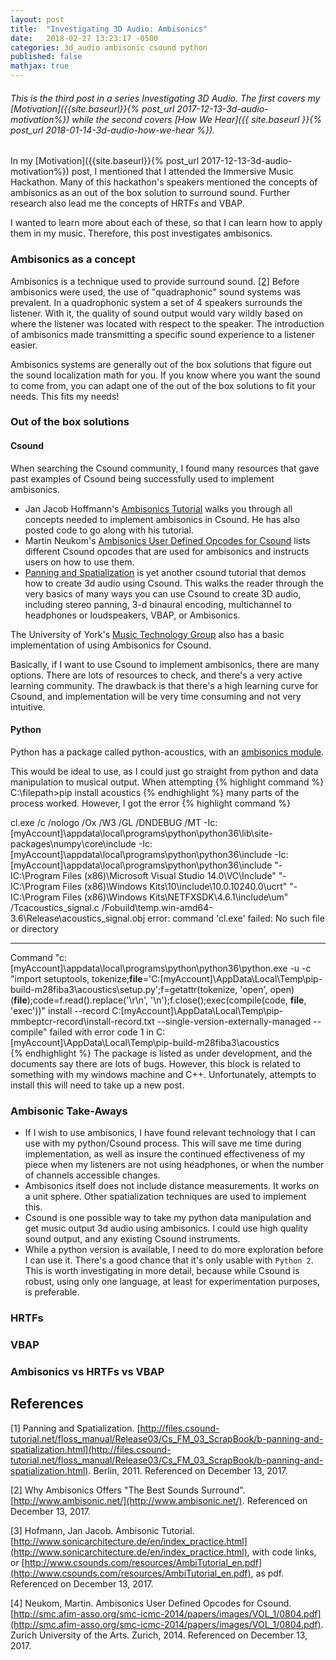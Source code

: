 ```yaml
---
layout: post
title:  "Investigating 3D Audio: Ambisonics"
date:   2018-02-27 13:23:17 -0500
categories: 3d_audio ambisonic csound python
published: false
mathjax: true
---
```


###### This is the third post in a series Investigating 3D Audio. The first covers my [Motivation]({{site.baseurl}}{% post_url 2017-12-13-3d-audio-motivation%}) while the second covers [How We Hear]({{ site.baseurl }}{% post_url 2018-01-14-3d-audio-how-we-hear %}).


In my [Motivation]({{site.baseurl}}{% post_url 2017-12-13-3d-audio-motivation%}) post, I mentioned that I attended the Immersive Music Hackathon.
Many of this hackathon's speakers mentioned the concepts of ambisonics as an out of the box solution to surround sound.
Further research also lead me the concepts of HRTFs and VBAP.

I wanted to learn more about each of these, so that I can learn how to apply them in my music.
Therefore, this post investigates ambisonics.

### Ambisonics as a concept
Ambisonics is a technique used to provide surround sound. [[2]](#ambisonics)
Before ambisonics were used, the use of "quadraphonic" sound systems was prevalent.
In a quadrophonic system a set of 4 speakers surrounds the listener.
With it, the quality of sound output would vary wildly based on where the listener was located with respect to the speaker.
The introduction of ambisonics made transmitting a specific sound experience to a listener easier.

Ambisonics systems are generally out of the box solutions that figure out the sound localization math for you.
If you know where you want the sound to come from, you can adapt one of the out of the box solutions to fit your needs.
This fits my needs!

### Out of the box solutions

#### Csound
When searching the Csound community, I found many resources that gave past examples of Csound being successfully used to implement ambisonics.

* Jan Jacob Hoffmann's [Ambisonics Tutorial](#ambisonics_csound_tutorial) walks you through all concepts needed to implement ambisonics in Csound. He has also posted code to go along with his tutorial.
* Martin Neukom's [Ambisonics User Defined Opcodes for Csound](#ambisonics_csound_opcodes) lists different Csound opcodes that are used for ambisonics and instructs users on how to use them.
* [Panning and Spatialization](#surroundsound_csound_tutorial) is yet another csound tutorial that demos how to create 3d audio using Csound. This walks the reader through the very basics of many ways you can use Csound to create 3D audio, including stereo panning, 3-d binaural encoding, multichannel to headphones or loudspeakers, VBAP, or Ambisonics.

The University of York's [Music Technology Group](https://www.york.ac.uk/inst/mustech/3d_audio/cs_ambis.htm) also has a basic implementation of using Ambisonics for Csound.

Basically, if I want to use Csound to implement ambisonics, there are many options.
There are lots of resources to check, and there's a very active learning community.
The drawback is that there's a high learning curve for Csound, and implementation will be very time consuming and not very intuitive.

#### Python
Python has a package called python-acoustics, with an [ambisonics module](http://python-acoustics.github.io/python-acoustics/reference.html).

This would be ideal to use, as I could just go straight from python and data manipulation to musical output.
When attempting
{% highlight command %}
C:\\filepath>pip install acoustics
{% endhighlight %}
many parts of the process worked. However, I got the error
{% highlight command %}

   cl.exe /c /nologo /Ox /W3 /GL /DNDEBUG /MT -Ic:[myAccount]\appdata\local\programs\python\python36\lib\site-packages\numpy\core\include -Ic:[myAccount]\appdata\local\programs\python\python36\include -Ic:[myAccount]\appdata\local\programs\python\python36\include "-IC:\Program Files (x86)\Microsoft Visual Studio 14.0\VC\Include" "-IC:\Program Files (x86)\Windows Kits\10\include\10.0.10240.0\ucrt" "-IC:\Program Files (x86)\Windows Kits\NETFXSDK\4.6.1\include\um" /Tcacoustics\_signal.c /Fobuild\temp.win-amd64-3.6\Release\acoustics\_signal.obj
   error: command 'cl.exe' failed: No such file or directory

   ----------------------------------------
Command "c:[myAccount]\appdata\local\programs\python\python36\python.exe -u -c "import setuptools, tokenize;__file__='C:[myAccount]\\AppData\\Local\\Temp\\pip-build-m28fiba3\\acoustics\\setup.py';f=getattr(tokenize, 'open', open)(__file__);code=f.read().replace('\r\n', '\n');f.close();exec(compile(code, __file__, 'exec'))" install --record C:[myAccount]\AppData\Local\Temp\pip-mmbeptcr-record\install-record.txt --single-version-externally-managed --compile" failed with error code 1 in C:[myAccount]\AppData\Local\Temp\pip-build-m28fiba3\acoustics\
{% endhighlight %}
The package is listed as under development, and the documents say there are lots of bugs.
However, this block is related to something with my windows machine and C++.
Unfortunately, attempts to install this will need to take up a new post.

### Ambisonic Take-Aways
* If I wish to use ambisonics, I have found relevant technology that I can use with my python/Csound process. This will save me time during implementation, as well as insure the continued effectiveness of my piece when my listeners are not using headphones, or when the number of channels accessible changes.
* Ambisonics itself does not include distance measurements. It works on a unit sphere. Other spatialization techniques are used to implement this.
* Csound is one possible way to take my python data manipulation and get music output 3d audio using ambisonics. I could use high quality sound output, and any existing Csound instruments.
* While a python version is available, I need to do more exploration before I can use it. There's a good chance that it's only usable with `Python 2`. This is worth investigating in more detail, because while Csound is robust, using only one language, at least for experimentation purposes, is preferable.  


### HRTFs

### VBAP

### Ambisonics vs HRTFs vs VBAP


## References
[1]<a name="surroundsound_csound_tutorial"></a> Panning and Spatialization. [http://files.csound-tutorial.net/floss_manual/Release03/Cs_FM_03_ScrapBook/b-panning-and-spatialization.html](http://files.csound-tutorial.net/floss_manual/Release03/Cs_FM_03_ScrapBook/b-panning-and-spatialization.html). Berlin, 2011. Referenced on December 13, 2017.

[2]<a name="ambisonics"></a> Why Ambisonics Offers "The Best Sounds Surround". [http://www.ambisonic.net/](http://www.ambisonic.net/). Referenced on December 13, 2017.

[3]<a name="ambisonics_csound_tutorial"></a> Hofmann, Jan Jacob. Ambisonic Tutorial. [http://www.sonicarchitecture.de/en/index_practice.html](http://www.sonicarchitecture.de/en/index_practice.html), with code links, or [http://www.csounds.com/resources/AmbiTutorial_en.pdf](http://www.csounds.com/resources/AmbiTutorial_en.pdf), as pdf. Referenced on December 13, 2017.

[4]<a name="ambisonics_csound_opcodes"></a> Neukom, Martin. Ambisonics User Defined Opcodes for Csound. [http://smc.afim-asso.org/smc-icmc-2014/papers/images/VOL_1/0804.pdf](http://smc.afim-asso.org/smc-icmc-2014/papers/images/VOL_1/0804.pdf). Zurich University of the Arts. Zurich, 2014. Referenced on December 13, 2017.
